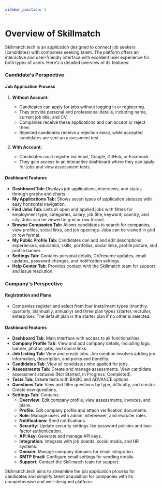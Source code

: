 ```yaml
---
sidebar_position: 1
---
```


# Overview of Skillmatch

Skillmatch.tech is an application designed to connect job seekers (candidates) with companies seeking talent. The platform offers an interactive and user-friendly interface with excellent user experience for both types of users. Here's a detailed overview of its features:

### Candidate's Perspective

#### Job Application Process
1. **Without Account:**
   - Candidates can apply for jobs without logging in or registering.
   - They provide personal and professional details, including name, current job title, and CV.
   - Companies receive these applications and can accept or reject them.
   - Rejected candidates receive a rejection email, while accepted candidates are sent an assessment test.

2. **With Account:**
   - Candidates must register via email, Google, GitHub, or Facebook.
   - They gain access to an interactive dashboard where they can apply for jobs and view assessment tests.

#### Dashboard Features
- **Dashboard Tab:** Displays job applications, interviews, and status through graphs and charts.
- **My Applications Tab:** Shows seven types of application statuses with easy horizontal navigation.
- **Find Jobs Tab:** Lists all open and applied jobs with filters for employment type, categories, salary, job title, keyword, country, and city. Jobs can be viewed in grid or row format.
- **Browse Companies Tab:** Allows candidates to search for companies, view profiles, social links, and job openings. Jobs can be viewed in grid or row format.
- **My Public Profile Tab:** Candidates can add and edit descriptions, experiences, education, skills, portfolios, social links, profile picture, and profile banner.
- **Settings Tab:** Contains personal details, CV/resume updates, email updates, password changes, and notification settings.
- **Help Center Tab:** Provides contact with the Skillmatch team for support and issue resolution.

### Company's Perspective

#### Registration and Plans
- Companies register and select from four installment types (monthly, quarterly, biannually, annually) and three plan types (starter, recruiter, enterprise). The default plan is the starter plan if no other is selected.

#### Dashboard Features
- **Dashboard Tab:** Main interface with access to all functionalities.
- **Company Profile Tab:** View and add company details, including logo, banner, photos, jobs, and social links.
- **Job Listing Tab:** View and create jobs. Job creation involves adding job information, description, and perks and benefits.
- **Candidates Tab:** View all candidates who applied for jobs.
- **Assessments Tab:** Create and manage assessments. View candidate assessment statuses (Not Started, In Progress, Completed).
- **Tests Tab:** Create tests with BASIC and ADVANCE options.
- **Questions Tab:** View and filter questions by type, difficulty, and creator. Create new questions.
- **Settings Tab:** Contains:
  - **Overview:** Edit company profile, view assessments, invoices, and plans.
  - **Profile:** Edit company profile and attach verification documents.
  - **Role:** Manage users with admin, interviewer, and recruiter roles.
  - **Notifications:** Send notifications.
  - **Security:** Update security settings like password policies and two-factor authentication.
  - **API Key:** Generate and manage API keys.
  - **Integration:** Integrate with job boards, social media, and HR systems.
  - **Domain:** Manage company domains for email integration.
  - **SMTP Email:** Configure email settings for sending emails.
  - **Support:** Contact the Skillmatch team for support.

Skillmatch.tech aims to streamline the job application process for candidates and simplify talent acquisition for companies with its comprehensive and well-designed platform.